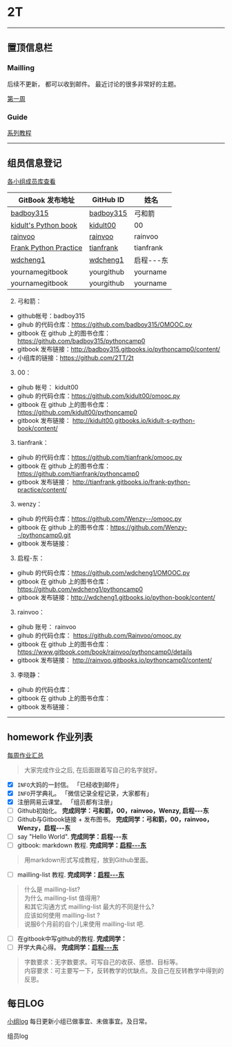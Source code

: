 # 2T
---

## 置顶信息栏

### Mailling

后续不更新， 都可以收到邮件。 最近讨论的很多非常好的主题。

[第一周](https://github.com/YixuanBurnett/GroupManagement/blob/master/src/email/Week1TL.md)

### Guide 

[系列教程](https://github.com/2TT/2t/blob/master/guide.md)

---

## 组员信息登记

[各小组成员库查看](https://github.com/YixuanBurnett/GroupManagement/blob/master/emergency.md)

GitBook 发布地址  | GitHub ID | 姓名 
---- | ---- | ----
[badboy315](http://badboy315.gitbooks.io/pythoncamp0/content/) | [badboy315](https://github.com/badboy315) | 弓和箭
[kidult's Python book](http://kidult00.gitbooks.io/kidult-s-python-book/content/) | [kidult00](https://github.com/kidult00) | 00
[rainvoo](http://rainvoo.gitbooks.io/pythoncamp0/content/) | [rainvoo](https://github.com/Rainvoo) | rainvoo
[Frank Python Practice](http://tianfrank.gitbooks.io/frank-python-practice/content/) | [tianfrank](https://github.com/tianfrank) | tianfrank
[wdcheng1](http://wdcheng1.gitbooks.io/python-book/content/) | [wdcheng1](https://github.com/wdcheng1) | 启程---东
yournamegitbook | yourgithub | yourname
yournamegitbook | yourgithub | yourname

2. 弓和箭：  
  - github帐号：badboy315
  - gihub 的代码仓库：https://github.com/badboy315/OMOOC.py
  - gitbook 在 github 上的图书仓库：https://github.com/badboy315/pythoncamp0  
  - gitbook 发布链接：http://badboy315.gitbooks.io/pythoncamp0/content/  
  - 小组库的链接：https://github.com/2TT/2t   

3. 00：  
  - gihub 帐号： kidult00
  - gihub 的代码仓库：https://github.com/kidult00/omooc.py
  - gitbook 在 github 上的图书仓库：  https://github.com/kidult00/pythoncamp0
  - gitbook 发布链接：  http://kidult00.gitbooks.io/kidult-s-python-book/content/

3. tianfrank：  
  - gihub 的代码仓库：https://github.com/tianfrank/omooc.py
  - gitbook 在 github 上的图书仓库：https://github.com/tianfrank/pythoncamp0 
  - gitbook 发布链接： http://tianfrank.gitbooks.io/frank-python-practice/content/

3. wenzy：  
  - gihub 的代码仓库：https://github.com/Wenzy--/omooc.py  
  - gitbook 在 github 上的图书仓库：https://github.com/Wenzy--/pythoncamp0.git  
  - gitbook 发布链接：  

3. 启程-东：  
  - gihub 的代码仓库：https://github.com/wdcheng1/OMOOC.py
  - gitbook 在 github 上的图书仓库：https://github.com/wdcheng1/pythoncamp0
  - gitbook 发布链接：http://wdcheng1.gitbooks.io/python-book/content/  

3. rainvoo：  
  - gihub 账号：  rainvoo
  - gihub 的代码仓库：  https://github.com/Rainvoo/omooc.py
  - gitbook 在 github 上的图书仓库：  https://www.gitbook.com/book/rainvoo/pythoncamp0/details
  - gitbook 发布链接：  http://rainvoo.gitbooks.io/pythoncamp0/content/

3. 李晓静：  
  - gihub 的代码仓库：  
  - gitbook 在 github 上的图书仓库：  
  - gitbook 发布链接：  


---

## homework 作业列表

[每周作业汇总](https://github.com/YixuanBurnett/GroupManagement/tree/master/Homework)

>  大家完成作业之后, 在后面跟着写自己的名字就好。 

- [x] `INFO`大妈的一封信。  「已经收到邮件」
- [x] `INFO`开学典礼。  「微信记录全程记录，大家都有」
- [x] 注册网易云课堂。  「组员都有注册」
- [ ] Github初始化。   **完成同学：弓和箭，00，rainvoo，Wenzy, 启程---东**
- [ ] Github与Gitbook链接 + 发布图书。 **完成同学：弓和箭，00，rainvoo，Wenzy，启程---东** 
- [ ] say "Hello World".  **完成同学：启程---东**
- [ ] gitbook: markdown 教程.   **完成同学：[启程---东](https://github.com/wdcheng1/task/blob/master/README1.md)**
> 用markdown形式写成教程，放到Github里面。

- [ ] mailling-list 教程.  **完成同学：[启程---东](https://github.com/wdcheng1/task/blob/master/Mailinglist.md)**
> 什么是 mailling-list?  
> 为什么 mailling-list 值得用?  
> 和其它沟通方式 mailling-list 最大的不同是什么?  
> 应该如何使用 mailling-list ?  
> 说服6个月前的自个儿来使用 mailling-list 吧.  

- [ ] 在gitbook中写github的教程.    **完成同学：**
- [ ] 开学大典心得。  **完成同学：[启程---东](https://github.com/wdcheng1/task/blob/master/README.md)**

> 字数要求：无字数要求。可写自己的收获、感想、目标等。  
> 内容要求：可主要写一下，反转教学的优缺点。及自己在反转教学中得到的反思。 

## 每日LOG

[小组log](https://github.com/YixuanBurnett/GroupManagement/blob/master/Group2/log.md)
每日更新小组已做事宜、未做事宜。及日常。

组员log




